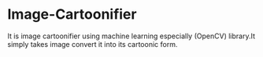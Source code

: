 # Image-Cartoonifier
It is image cartoonifier using machine learning especially (OpenCV) library.It simply takes image convert it into its cartoonic form.
